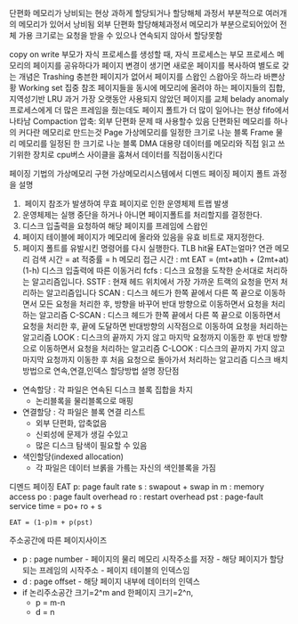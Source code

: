 






단편화
	메모리가 낭비되는 현상 과하게 할당되거나 할당해체 과정서 부분적으로 여러개의 메모리가 있어서 낭비됨
외부 단편화
	할당해체과정서 메모리가 부분으로되어있어 전체 가용 크기로는 요청을 받을 수 있으나 연속되지 않아서 할당못함

copy on write
	부모가 자식 프로세스를 생성할 때, 자식 프로세스는 부모 프로세스 메모리의 페이지를 공유하다가 페이지 변경이 생기면 새로운 페이지를 복사하여 별도로 갖는 개념은
Trashing
	충븐한 페이지가 없어서 페이지를 스왑인 스왑아웃 하느라 바쁜상황
Working set
	집중 참조 페이지들을 동시에 메모리에 올려야 하는 페이지들의 집합, 지역성기반
LRU
	과거 가장 오랫동안 사용되지 않았던 페이지를 교체
belady anomaly
	프로세스에게 더 많은 프레임을 줬는데도 페이지 폴트가 더 많이 일어나는 현상
	fifo에서 나타남
Compaction
	압축: 외부 단편화 문제 때 사용할수 있음 단편화된 메모리를 하나의 커다란 메모리로 만드는것
Page 
	가상메모리를 일정한 크기로 나눈 블록
Frame
	 물리 메모리를 일정된 한 크기로 나눈 블록
DMA
	대용량 데이터를 메모리와 직접 읽고 쓰기위한 장치로 cpu버스 사이클을 훔쳐서 데이터를 직접이동시킨다

페이징 기법의 가상메모리 구현
가상메모리시스템에서 디멘드 페이징
페이지 폴트 과정을 설명
1.  페이지 참조가 발생하여 무효 페이지로 인한 운영체제 트랩 발생
2. 운영체제는 실행 중단을 하거나 아니면 페이지폴트를 처리할지를 결정한다.
3. 디스크 입출력을 요청하여 해당 페이지를 프레임에 스왑인
4. 페이지 테이블에 페이지가 메모리에 올라와 있음을 유효 비트로 재지정한다.
5. 페이지 폴트를 유발시킨 명령어를 다시 실행한다.
TLB hit율  EAT는얼마?
	연관 메모리 검색 시간 = at
	적중률 = h
	메모리 접근 시간 : mt
	EAT = (mt+at)h + (2mt+at)(1-h)
디스크 입출력에 따른 이동거리
	fcfs : 디스크 요청을 도착한 순서대로 처리하는 알고리즘입니다.
	SSTF : 현재 헤드 위치에서 가장 가까운 트랙의 요청을 먼저 처리하는 알고리즘입니다
	SCAN : 디스크 헤드가 한쪽 끝에서 다른 쪽 끝으로 이동하면서 모든 요청을 처리한 후, 방향을 바꾸어 반대 방향으로 이동하면서 요청을 처리하는 알고리즘
	C-SCAN : 디스크 헤드가 한쪽 끝에서 다른 쪽 끝으로 이동하면서 요청을 처리한 후, 끝에 도달하면 반대방향의 시작점으로 이동하여 요청을 처리하는 알고리즘
	LOOK : 디스크의 끝까지 가지 않고 마지막 요청까지 이동한 후 반대 방향으로 이동하면서 요청을 처리하는 알고리즘
	C-LOOK :  디스크의 끝까지 가지 않고 마지막 요청까지 이동한 후 처음 요청으로 돌아가서 처리하는 알고리즘
디스크 배치방법으로 연속,연결,인덱스 할당방법 설명 장단점
- 연속할당 : 각 파일은 연속된 디스크 블록 집합을 차지
	- 논리블록을 물리블록으로 매핑
- 연결할당 : 각 파일은 블록 연결 리스트
	- 외부 단편화, 압축없음
	- 신뢰성에 문제가 생길 수있고
	- 많은 디스크 탐색이 필요할 수 있음
- 색인할당(indexed allocation)
	- 각 파일은 데이터 브롥을 가릌는 자신의 색인블록을 가짐

디멘드 페이징 EAT
	p: page fault rate
	s : swapout + swap in
	m : memory access
	po  : page fault overhead
	ro : restart overhead
	pst : page-fault service time = po+ ro + s
	
	EAT = (1-p)m + p(pst)
주소공간에 따른 페이지사이즈
- p : page number - 페이지의 물리 메모리 시작주소를 저장
		- 해당 페이지가 할당되는 프레임의 시작주소
		- 페이지 테이블의 인덱스임
- d : page offset - 해당 페이지 내부에 데이터의 인덱스
- if 논리주소공간 크기=2^m and 한페이지 크기=2^n,
	- p = m-n
	- d = n